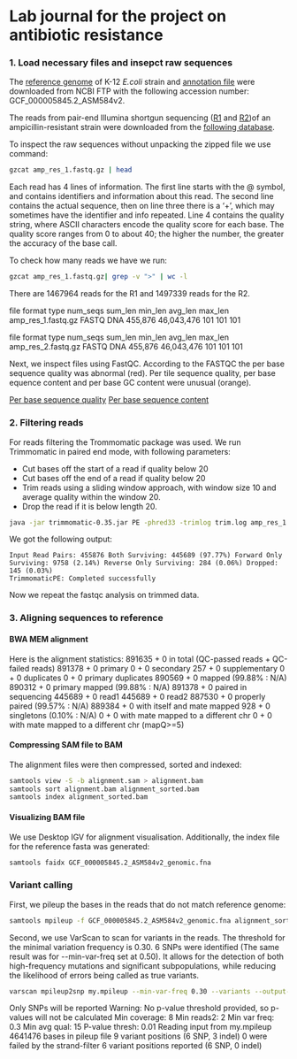 # Lab journal for the project on antibiotic resistance

### 1. Load necessary files and insepct raw sequences
The [reference genome](/GCF_000005845.2_ASM584v2_genomic.fna.gz) of K-12 *E.coli* strain and [annotation file](/GCF_000005845.2_ASM584v2_genomic.gff.gz) were downloaded from NCBI FTP with the following accession number: GCF_000005845.2_ASM584v2.

The reads from pair-end Illumina shortgun sequencing ([R1](/amp_res_1.fastq.gz) and [R2](/amp_res_2.fastq.gz))of an ampicillin-resistant strain were downloaded from the [following database](https://figshare.com/articles/dataset/amp_res_2_fastq_zip/10006541/3).

To inspect the raw sequences without unpacking the zipped file we use command:
``` bash
gzcat amp_res_1.fastq.gz | head
```

Each read has 4 lines of information. The first line starts with the @ symbol, and contains identifiers and information about this read. The second line contains the actual sequence, then on line three there is a ‘+’, which may sometimes have the identifier and info repeated. Line 4 contains the quality string, where ASCII characters encode the quality score for each base. The quality score ranges from 0 to about 40; the higher the number, the greater the accuracy of the base call. 

To check how many reads we have we run: 
``` bash
gzcat amp_res_1.fastq.gz| grep -v ">" | wc -l
```
There are 1467964 reads for the R1 and 1497339 reads for the R2.

file                format  type  num_seqs     sum_len  min_len  avg_len  max_len
amp_res_1.fastq.gz  FASTQ   DNA    455,876  46,043,476      101      101      101

file                format  type  num_seqs     sum_len  min_len  avg_len  max_len
amp_res_2.fastq.gz  FASTQ   DNA    455,876  46,043,476      101      101      101

Next, we inspect files using FastQC.
According to the FASTQC the per base sequence quality was abnormal (red). Per tile sequence quality, per base equence content and per base GC content were unusual (orange).

[Per base sequence quality](/img/per_base_sq.png)
[Per base sequence content](/img/per_base_sequence_content.png)


### 2. Filtering reads
For reads filtering the Trommomatic package was used. We run Trimmomatic in paired end mode, with following parameters:
- Cut bases off the start of a read if quality below 20
- Cut bases off the end of a read if quality below 20
- Trim reads using a sliding window approach, with window size 10 and average quality  within the window 20. 
- Drop the read if it is below length 20.


``` bash
java -jar trimmomatic-0.35.jar PE -phred33 -trimlog trim.log amp_res_1.fastq.gz amp_res_2.fastq.gz paired_output_amp_res_1.fastq.gz unpaired_output_amp_res_1.fastqc.gz paired_output_amp_res_2.fastq.gz unpaired_output_amp_res_2.fastqc.gz SLIDINGWINDOW:10:20 LEADING:20 TRAILING:20 MINLEN:20
```
We got the following output: 
```
Input Read Pairs: 455876 Both Surviving: 445689 (97.77%) Forward Only Surviving: 9758 (2.14%) Reverse Only Surviving: 284 (0.06%) Dropped: 145 (0.03%)
TrimmomaticPE: Completed successfully
```

Now we repeat the fastqc analysis on trimmed data.


### 3. Aligning sequences to reference
#### BWA MEM alignment 
Here is the alignment statistics: 
891635 + 0 in total (QC-passed reads + QC-failed reads)
891378 + 0 primary
0 + 0 secondary
257 + 0 supplementary
0 + 0 duplicates
0 + 0 primary duplicates
890569 + 0 mapped (99.88% : N/A)
890312 + 0 primary mapped (99.88% : N/A)
891378 + 0 paired in sequencing
445689 + 0 read1
445689 + 0 read2
887530 + 0 properly paired (99.57% : N/A)
889384 + 0 with itself and mate mapped
928 + 0 singletons (0.10% : N/A)
0 + 0 with mate mapped to a different chr
0 + 0 with mate mapped to a different chr (mapQ>=5)


#### Compressing SAM file to BAM
The alignment files were then compressed, sorted and indexed: 
``` bash 
samtools view -S -b alignment.sam > alignment.bam
samtools sort alignment.bam alignment_sorted.bam
samtools index alignment_sorted.bam
```
#### Visualizing BAM file
We use Desktop IGV for alignment visualisation. Additionally, the index file for the reference fasta was generated: 
``` bash 
samtools faidx GCF_000005845.2_ASM584v2_genomic.fna
```
### Variant calling 
First, we pileup the bases in the reads that do not match reference genome: 

``` bash
samtools mpileup -f GCF_000005845.2_ASM584v2_genomic.fna alignment_sorted.bam > my.mpileup
```
Second, we use VarScan to scan for variants in the reads. 
The threshold for the minimal variation frequency is 0.30. 6 SNPs were identified (The same result was for --min-var-freq set at 0.50). It allows for the detection of both high-frequency mutations and significant subpopulations, while reducing the likelihood of errors being called as true variants.

``` bash
varscan mpileup2snp my.mpileup --min-var-freq 0.30 --variants --output-vcf 1 > VarScan_results_var_freq_0.3.vcf
```

Only SNPs will be reported
Warning: No p-value threshold provided, so p-values will not be calculated
Min coverage:   8
Min reads2:     2
Min var freq:   0.3
Min avg qual:   15
P-value thresh: 0.01
Reading input from my.mpileup
4641476 bases in pileup file
9 variant positions (6 SNP, 3 indel)
0 were failed by the strand-filter
6 variant positions reported (6 SNP, 0 indel)
